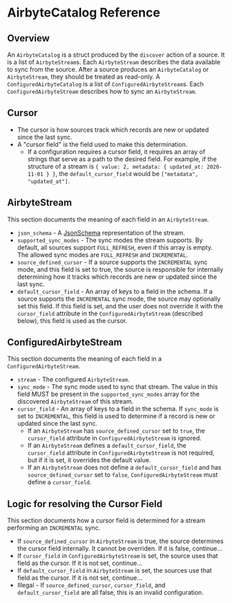 # AirbyteCatalog Reference

## Overview

An `AirbyteCatalog` is a struct produced by the `discover` action of a source. It is a list of `AirbyteStream`s. Each `AirbyteStream` describes the data available to sync from the source. After a source produces an `AirbyteCatalog` or `AirbyteStream`, they should be treated as read-only. A `ConfiguredAirbyteCatalog` is a list of `ConfiguredAirbyteStream`s. Each `ConfiguredAirbyteStream` describes how to sync an `AirbyteStream`.

## Cursor

* The cursor is how sources track which records are new or updated since the last sync. 
* A "cursor field" is the field used to make this determination.
  * If a configuration requires a cursor field, it requires an array of strings that serve as a path to the desired field. For example, if the structure of a stream is `{ value: 2, metadata: { updated_at: 2020-11-01 } }`, the `default_cursor_field` would be `["metadata", "updated_at"]`.

## AirbyteStream

This section documents the meaning of each field in an `AirbyteStream`.

* `json_schema` - A [JsonSchema](https://json-schema.org/understanding-json-schema) representation of the stream.
* `supported_sync_modes` - The sync modes the stream supports. By default, all sources support `FULL_REFRESH`, even if this array is empty. The allowed sync modes are `FULL_REFRESH` and `INCREMENTAL`.
* `source_defined_cursor` - If a source supports the `INCREMENTAL` sync mode, and this field is set to true, the source is responsible for internally determining how it tracks which records are new or updated since the last sync.
* `default_cursor_field` - An array of keys to a field in the schema. If a source supports the `INCREMENTAL` sync mode, the source may optionally set this field. If this field is set, and the user does not override it with the `cursor_field` attribute in the `ConfiguredAirbyteStream` \(described below\), this field is used as the cursor. 

## ConfiguredAirbyteStream

This section documents the meaning of each field in a `ConfiguredAirbyteStream`.

* `stream` - The configured `AirbyteStream`.
* `sync_mode` - The sync mode used to sync that stream. The value in this field MUST be present in the `supported_sync_modes` array for the discovered `AirbyteStream` of this stream.
* `cursor_field` - An array of keys to a field in the schema. If `sync_mode` is set to `INCREMENTAL`, this field is used to determine if a record is new or updated since the last sync.
  * If an `AirbyteStream` has `source_defined_cursor` set to `true`, the `cursor_field` attribute in `ConfiguredAirbyteStream` is ignored.
  * If an `AirbyteStream` defines a `default_cursor_field`, the `cursor_field` attribute in `ConfiguredAirbyteStream` is not required, but if it is set, it overrides the default value.
  * If an `AirbyteStream` does not define a `default_cursor_field` and has `source_defined_cursor` set to `false`, `ConfiguredAirbyteStream` must define a `cursor_field`.

## Logic for resolving the Cursor Field

This section documents how a cursor field is determined for a stream performing an `INCREMENTAL` sync.

* If `source_defined_cursor` in `AirbyteStream` is true, the source determines the cursor field internally. It cannot be overriden. If it is false, continue...
* If `cursor_field` in `ConfiguredAirbyteStream` is set, the source uses that field as the cursor. If it is not set, continue...
* If `default_cursor_field` in `AirbyteStream` is set, the sources use that field as the cursor. If it is not set, continue...
* Illegal - If `source_defined_cursor`, `cursor_field`, and `default_cursor_field` are all false, this is an invalid configuration.

